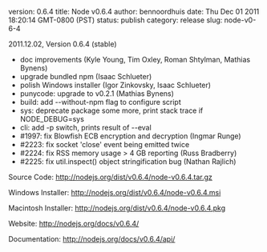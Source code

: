 version: 0.6.4
title: Node v0.6.4
author: bennoordhuis
date: Thu Dec 01 2011 18:20:14 GMT-0800 (PST)
status: publish
category: release
slug: node-v0-6-4

2011.12.02, Version 0.6.4 (stable)
<ul>
<li>doc improvements (Kyle Young, Tim Oxley, Roman Shtylman, Mathias Bynens)</li>
<li>upgrade bundled npm (Isaac Schlueter)</li>
<li>polish Windows installer (Igor Zinkovsky, Isaac Schlueter)</li>
<li>punycode: upgrade to v0.2.1 (Mathias Bynens)</li>
<li>build: add --without-npm flag to configure script</li>
<li>sys: deprecate package some more, print stack trace if NODE_DEBUG=sys</li>
<li>cli: add -p switch, prints result of --eval</li>
<li>#1997: fix Blowfish ECB encryption and decryption (Ingmar Runge)</li>
<li>#2223: fix socket 'close' event being emitted twice</li>
<li>#2224: fix RSS memory usage &gt; 4 GB reporting (Russ Bradberry)</li>
<li>#2225: fix util.inspect() object stringification bug (Nathan Rajlich)</li>
</ul>
Source Code: <a href="http://nodejs.org/dist/v0.6.4/node-v0.6.4.tar.gz">http://nodejs.org/dist/v0.6.4/node-v0.6.4.tar.gz</a>

Windows Installer: <a href="http://nodejs.org/dist/v0.6.4/node-v0.6.4.msi">http://nodejs.org/dist/v0.6.4/node-v0.6.4.msi</a>

Macintosh Installer: <a href="http://nodejs.org/dist/v0.6.4/node-v0.6.4.pkg">http://nodejs.org/dist/v0.6.4/node-v0.6.4.pkg</a>

Website: <a href="http://nodejs.org/docs/v0.6.4/">http://nodejs.org/docs/v0.6.4/</a>

Documentation: <a href="http://nodejs.org/docs/v0.6.4/api/">http://nodejs.org/docs/v0.6.4/api/</a>

